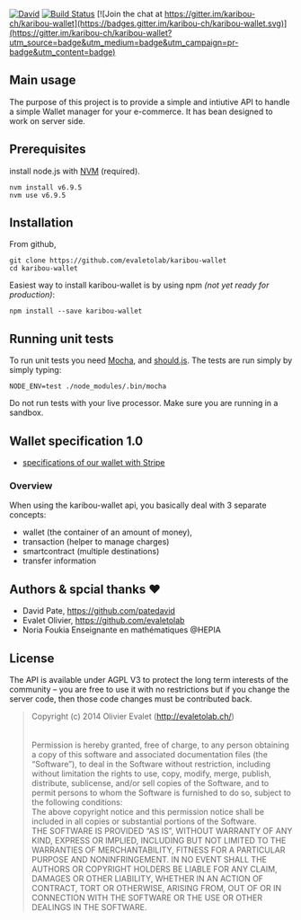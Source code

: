 [![David](https://img.shields.io/david/karibou-ch/karibou-wallet.svg?style=flat)](https://david-dm.org/karibou-ch/karibou-wallet)
[![Build Status](https://travis-ci.org/karibou-ch/karibou-wallet.svg?branch=master)](https://travis-ci.org/karibou-ch/karibou-wallet)
[![Join the chat at https://gitter.im/karibou-ch/karibou-wallet](https://badges.gitter.im/karibou-ch/karibou-wallet.svg)](https://gitter.im/karibou-ch/karibou-wallet?utm_source=badge&utm_medium=badge&utm_campaign=pr-badge&utm_content=badge)

## Main usage

The purpose of this project is to provide a simple and intiutive API to handle a simple Wallet manager for your e-commerce. It has bean designed to work on server side.

## Prerequisites
install node.js with [NVM](https://github.com/creationix/nvm) (required). 

    nvm install v6.9.5
    nvm use v6.9.5

## Installation
From github,    

    git clone https://github.com/evaletolab/karibou-wallet
    cd karibou-wallet

Easiest way to install karibou-wallet is by using npm *(not yet ready for production)*:

    npm install --save karibou-wallet


## Running unit tests

To run unit tests you need [Mocha](https://github.com/visionmedia/mocha),
and [should.js](https://github.com/visionmedia/should.js). The tests are run simply by simply typing:

    NODE_ENV=test ./node_modules/.bin/mocha

Do not run tests with your live processor. Make sure you are running in a
sandbox.

## Wallet specification 1.0
* [specifications of our wallet with Stripe](../../wiki/Wallet-1.0-Specifications-(Stripe-backend))

### Overview
When using the karibou-wallet api, you basically deal with 3 separate concepts: 
- wallet (the container of an amount of money),
- transaction (helper to manage charges)
- smartcontract (multiple destinations)
- transfer information


## Authors & spcial thanks :heart:

- David Pate, https://github.com/patedavid
- Evalet Olivier, https://github.com/evaletolab
- Noria Foukia Enseignante en mathématiques @HEPIA 


## License
The API is available under AGPL V3 to protect the long term interests of the community – you are free to use it with no restrictions but if you change the server code, then those code changes must be contributed back.

> Copyright (c) 2014 Olivier Evalet (http://evaletolab.ch/)<br/>
> <br/><br/>
> Permission is hereby granted, free of charge, to any person obtaining a copy
> of this software and associated documentation files (the “Software”), to deal
> in the Software without restriction, including without limitation the rights
> to use, copy, modify, merge, publish, distribute, sublicense, and/or sell
> copies of the Software, and to permit persons to whom the Software is
> furnished to do so, subject to the following conditions:
> <br/>
> The above copyright notice and this permission notice shall be included in
> all copies or substantial portions of the Software.
> <br/>
> THE SOFTWARE IS PROVIDED “AS IS”, WITHOUT WARRANTY OF ANY KIND, EXPRESS OR
> IMPLIED, INCLUDING BUT NOT LIMITED TO THE WARRANTIES OF MERCHANTABILITY,
> FITNESS FOR A PARTICULAR PURPOSE AND NONINFRINGEMENT. IN NO EVENT SHALL THE
> AUTHORS OR COPYRIGHT HOLDERS BE LIABLE FOR ANY CLAIM, DAMAGES OR OTHER
> LIABILITY, WHETHER IN AN ACTION OF CONTRACT, TORT OR OTHERWISE, ARISING FROM,
> OUT OF OR IN CONNECTION WITH THE SOFTWARE OR THE USE OR OTHER DEALINGS IN
> THE SOFTWARE.
